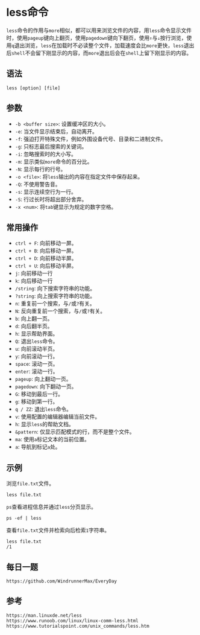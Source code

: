 # less命令
`less`命令的作用与`more`相似，都可以用来浏览文件的内容，用`less`命令显示文件时，使用`pageup`键向上翻页，使用`pagedown`键向下翻页，使用`↑`与`↓`按行浏览，使用`q`退出浏览，`less`在加载时不必读整个文件，加载速度会比`more`更快，`less`退出后`shell`不会留下刚显示的内容，而`more`退出后会在`shell`上留下刚显示的内容。

## 语法

```shell
less [option] [file]
```

## 参数
* `-b <buffer size>`: 设置缓冲区的大小。
* `-e`: 当文件显示结束后，自动离开。
* `-f`: 强迫打开特殊文件，例如外围设备代号、目录和二进制文件。
* `-g`: 只标志最后搜索的关键词。
* `-i`: 忽略搜索时的大小写。
* `-m`: 显示类似`more`命令的百分比。
* `-N`: 显示每行的行号。
* `-o <file>`: 将`less`输出的内容在指定文件中保存起来。
* `-Q`: 不使用警告音。
* `-s`: 显示连续空行为一行。
* `-S`: 行过长时将超出部分舍弃。
* `-x <num>`: 将`tab`键显示为规定的数字空格。


## 常用操作

* `ctrl + F`: 向前移动一屏。
* `ctrl + B`: 向后移动一屏。
* `ctrl + D`: 向前移动半屏。
* `ctrl + U`: 向后移动半屏。
* `j`: 向前移动一行
* `k`: 向后移动一行
* `/string`: 向下搜索字符串的功能。
* `?string`: 向上搜索字符串的功能。
* `n`: 重复前一个搜索，与`/`或`?`有关。
* `N`: 反向重复前一个搜索，与`/`或`?`有关。
* `b`: 向上翻一页。
* `d`: 向后翻半页。
* `h`: 显示帮助界面。
* `Q`: 退出`less`命令。
* `u`: 向前滚动半页。
* `y`: 向前滚动一行。
* `space`: 滚动一页。
* `enter`: 滚动一行。
* `pageup`: 向上翻动一页。
* `pagedown`: 向下翻动一页。
* `G`: 移动到最后一行。
* `g`: 移动到第一行。
* `q / ZZ`: 退出`less`命令。
* `v`: 使用配置的编辑器编辑当前文件。
* `h`: 显示`less`的帮助文档。
* `&pattern`: 仅显示匹配模式的行，而不是整个文件。
* `ma`: 使用`a`标记文本的当前位置。
* `a`: 导航到标记`a`处。

## 示例

浏览`file.txt`文件。

```shell
less file.txt
```

`ps`查看进程信息并通过`less`分页显示。

```shell
ps -ef | less
```

查看`file.txt`文件并检索向后检索`1`字符串。

```shell
less file.txt 
/1
```


## 每日一题

```
https://github.com/WindrunnerMax/EveryDay
```

## 参考

```
https://man.linuxde.net/less
https://www.runoob.com/linux/linux-comm-less.html
https://www.tutorialspoint.com/unix_commands/less.htm
```
